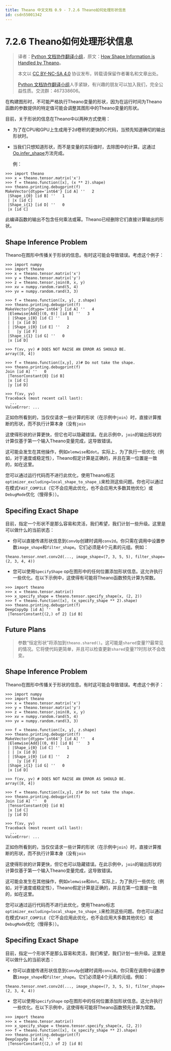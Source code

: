 ```yaml
---
title: Theano 中文文档 0.9 - 7.2.6 Theano如何处理形状信息
id: csdn55001342
---
```


# 7.2.6 Theano如何处理形状信息

> 译者：[Python 文档协作翻译小组](http://python.usyiyi.cn/translate/theano_09/index.html)，原文：[How Shape Information is Handled by Theano](http://deeplearning.net/software/theano_versions/dev/tutorial/shape_info.html)。
> 
> 本文以 [CC BY-NC-SA 4.0](http://creativecommons.org/licenses/by-nc-sa/4.0/cn/) 协议发布，转载请保留作者署名和文章出处。
> 
> [Python 文档协作翻译小组](http://python.usyiyi.cn/)人手紧缺，有兴趣的朋友可以加入我们，完全公益性质。交流群：467338606。

在构建图形时，不可能严格执行Theano变量的形状，因为在运行时间为Theano函数的参数提供的特定值可能会调整其图形中的Theano变量的形状。

目前，关于形状的信息在Theano中以两种方式使用：

*   为了在CPU和GPU上生成用于2d卷积的更快的C代码，当预先知道确切的输出形状时。

*   当我们只想知道形状，而不是变量的实际值时，去除图中的计算。这通过[Op.infer_shape](http://deeplearning.net/software/theano/extending/cop.html#Op.infer_shape)方法完成。

    例：

```
>>> import theano
>>> x = theano.tensor.matrix('x')
>>> f = theano.function([x], (x ** 2).shape)
>>> theano.printing.debugprint(f) 
MakeVector{dtype='int64'} [id A] ''   2
 |Shape_i{0} [id B] ''   1
 | |x [id C]
 |Shape_i{1} [id D] ''   0
 |x [id C] 
```

此编译函数的输出不包含任何乘法或幂。Theano已经删除它们直接计算输出的形状。

## Shape Inference Problem

Theano在图形中传播关于形状的信息。有时这可能会导致错误。考虑这个例子：

```
>>> import numpy
>>> import theano
>>> x = theano.tensor.matrix('x')
>>> y = theano.tensor.matrix('y')
>>> z = theano.tensor.join(0, x, y)
>>> xv = numpy.random.rand(5, 4)
>>> yv = numpy.random.rand(3, 3) 
```

```
>>> f = theano.function([x, y], z.shape)
>>> theano.printing.debugprint(f) 
MakeVector{dtype='int64'} [id A] ''   4
 |Elemwise{Add}[(0, 0)] [id B] ''   3
 | |Shape_i{0} [id C] ''   1
 | | |x [id D]
 | |Shape_i{0} [id E] ''   2
 |   |y [id F]
 |Shape_i{1} [id G] ''   0
 |x [id D] 
```

```
>>> f(xv, yv) # DOES NOT RAISE AN ERROR AS SHOULD BE.
array([8, 4]) 
```

```
>>> f = theano.function([x,y], z)# Do not take the shape.
>>> theano.printing.debugprint(f) 
Join [id A] ''   0
 |TensorConstant{0} [id B]
 |x [id C]
 |y [id D] 
```

```
>>> f(xv, yv)  
Traceback (most recent call last):
  ...
ValueError: ... 
```

正如你所看到的，当仅仅请求一些计算的形状（在示例中`join`）时，直接计算推断的形状，而不执行计算本身（没有`join`

这使得形状的计算更快，但它也可以隐藏错误。在此示例中，`join`的输出形状的计算仅基于第一个输入Theano变量完成，这导致错误。

这可能会发生在其他操作，例如`elemwise`和`dot`。实际上，为了执行一些优化（例如，对于速度或稳定性），Theano假定计算是正确的，并且在第一位置是一致的，如在这里。

您可以通过运行代码而不进行此优化，使用Theano标志`optimizer_excluding=local_shape_to_shape_i`来检测这些问题。你也可以通过在模式`FAST_COMPILE`（它不会应用此优化，也不会应用大多数其他优化）或`DebugMode`优化（慢得多））。

## Specifing Exact Shape

目前，指定一个形状不是那么容易和灵活，我们希望，我们计划一些升级。这里是可以做什么的当前状态：

*   你可以直接传递形状信息到`ConvOp`创建时调用`conv2d`。你只需在调用中设置参数`image_shape`和`filter_shape`。它们必须是4个元素的元组。例如：

```
theano.tensor.nnet.conv2d(..., image_shape=(7, 3, 5, 5), filter_shape=(2, 3, 4, 4)) 
```

*   您可以使用`SpecifyShape` op在图形中的任何位置添加形状信息。这允许执行一些优化。在以下示例中，这使得有可能将Theano函数预先计算为常数。

```
>>> import theano
>>> x = theano.tensor.matrix()
>>> x_specify_shape = theano.tensor.specify_shape(x, (2, 2))
>>> f = theano.function([x], (x_specify_shape ** 2).shape)
>>> theano.printing.debugprint(f) 
DeepCopyOp [id A] ''   0
 |TensorConstant{(2,) of 2} [id B] 
```

## Future Plans

> 参数“恒定形状”将添加到`theano.shared()`。这可能是`shared`变量??最常见的情况。它将使代码更简单，并且可以检查更新`shared`变量??时形状不会改变。

## Shape Inference Problem

Theano在图形中传播关于形状的信息。有时这可能会导致错误。考虑这个例子：

```
>>> import numpy
>>> import theano
>>> x = theano.tensor.matrix('x')
>>> y = theano.tensor.matrix('y')
>>> z = theano.tensor.join(0, x, y)
>>> xv = numpy.random.rand(5, 4)
>>> yv = numpy.random.rand(3, 3) 
```

```
>>> f = theano.function([x, y], z.shape)
>>> theano.printing.debugprint(f) 
MakeVector{dtype='int64'} [id A] ''   4
 |Elemwise{Add}[(0, 0)] [id B] ''   3
 | |Shape_i{0} [id C] ''   1
 | | |x [id D]
 | |Shape_i{0} [id E] ''   2
 |   |y [id F]
 |Shape_i{1} [id G] ''   0
 |x [id D] 
```

```
>>> f(xv, yv) # DOES NOT RAISE AN ERROR AS SHOULD BE.
array([8, 4]) 
```

```
>>> f = theano.function([x,y], z)# Do not take the shape.
>>> theano.printing.debugprint(f) 
Join [id A] ''   0
 |TensorConstant{0} [id B]
 |x [id C]
 |y [id D] 
```

```
>>> f(xv, yv)  
Traceback (most recent call last):
  ...
ValueError: ... 
```

正如你所看到的，当仅仅请求一些计算的形状（在示例中`join`）时，直接计算推断的形状，而不执行计算本身（没有`join`

这使得形状的计算更快，但它也可以隐藏错误。在此示例中，`join`的输出形状的计算仅基于第一个输入Theano变量完成，这导致错误。

这可能会发生在其他操作，例如`elemwise`和`dot`。实际上，为了执行一些优化（例如，对于速度或稳定性），Theano假定计算是正确的，并且在第一位置是一致的，如在这里。

您可以通过运行代码而不进行此优化，使用Theano标志`optimizer_excluding=local_shape_to_shape_i`来检测这些问题。你也可以通过在模式`FAST_COMPILE`（它不会应用此优化，也不会应用大多数其他优化）或`DebugMode`优化（慢得多））。

## Specifing Exact Shape

目前，指定一个形状不是那么容易和灵活，我们希望，我们计划一些升级。这里是可以做什么的当前状态：

*   你可以直接传递形状信息到`ConvOp`创建时调用`conv2d`。你只需在调用中设置参数`image_shape`和`filter_shape`。它们必须是4个元素的元组。例如：

```
theano.tensor.nnet.conv2d(..., image_shape=(7, 3, 5, 5), filter_shape=(2, 3, 4, 4)) 
```

*   您可以使用`SpecifyShape` op在图形中的任何位置添加形状信息。这允许执行一些优化。在以下示例中，这使得有可能将Theano函数预先计算为常数。

```
>>> import theano
>>> x = theano.tensor.matrix()
>>> x_specify_shape = theano.tensor.specify_shape(x, (2, 2))
>>> f = theano.function([x], (x_specify_shape ** 2).shape)
>>> theano.printing.debugprint(f) 
DeepCopyOp [id A] ''   0
 |TensorConstant{(2,) of 2} [id B] 
```
